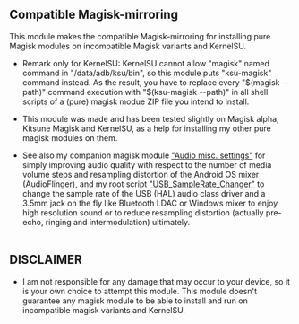 ## Compatible Magisk-mirroring
This module makes the compatible Magisk-mirroring for installing pure Magisk modules on incompatible Magisk variants and KernelSU. 
<br/>

* Remark only for KernelSU: KernelSU cannot allow "magisk" named command in "/data/adb/ksu/bin", so this module puts "ksu-magisk" command instead. As the result, you have to replace every "$(magisk --path)" command execution with "$(ksu-magisk --path)" in all shell scripts of a (pure) magisk modue ZIP file you intend to install.

* This module was made and has been tested slightly on Magisk alpha, Kitsune Magisk and KernelSU, as a help for installing my other pure magisk modules on them.

* See also my companion magisk module ["Audio misc. settings"](https://github.com/Magisk-Modules-Alt-Repo/audio-misc-settings) for simply improving audio quality with respect to the number of media volume steps and resampling distortion of the Android OS mixer (AudioFlinger), and my root script ["USB_SampleRate_Changer"](https://github.com/yzyhk904/USB_SampleRate_Changer) to change the sample rate of the USB (HAL) audio class driver and a 3.5mm jack on the fly like Bluetooth LDAC or Windows mixer to enjoy high resolution sound or to reduce resampling distortion (actually pre-echo, ringing and intermodulation) ultimately. 
<br/><br/>

## DISCLAIMER

* I am not responsible for any damage that may occur to your device, so it is your own choice to attempt this module. This module doesn't guarantee any magisk module to be able to install and run on incompatible magisk variants and KernelSU.
<br/>

##
